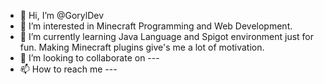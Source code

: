- 👋 Hi, I’m @GorylDev
- 👀 I’m interested in Minecraft Programming and Web Development.
- 🌱 I’m currently learning Java Language and Spigot environment just for fun. Making Minecraft plugins give's me a lot of motivation.
- 💞️ I’m looking to collaborate on ---
- 📫 How to reach me ---

<!---
GorylDev/GorylDev is a ✨ special ✨ repository because its `README.md` (this file) appears on your GitHub profile.
You can click the Preview link to take a look at your changes.
--->
